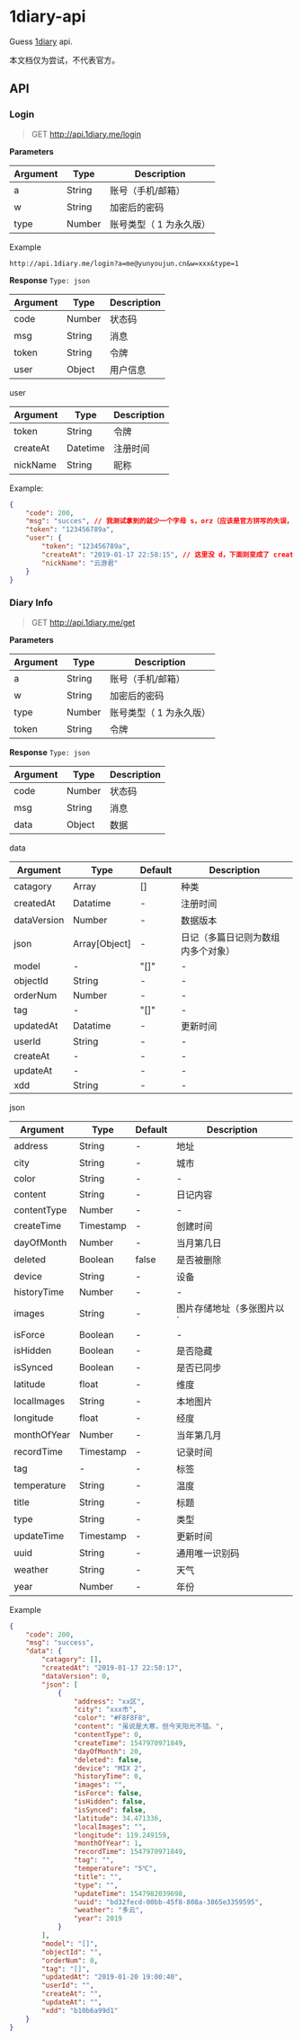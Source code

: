# 1diary-api

Guess [1diary](http://1diary.me) api.

本文档仅为尝试，不代表官方。

## API

### Login

> GET <http://api.1diary.me/login>

**Parameters**

| Argument | Type | Description |
| - | - | - |
| a | String | 账号（手机/邮箱） |
| w | String | 加密后的密码 |
| type | Number | 账号类型（ 1 为永久版） |

Example

```url
http://api.1diary.me/login?a=me@yunyoujun.cn&w=xxx&type=1
```

**Response**  `Type: json`

| Argument | Type | Description |
| - | - | - |
| code | Number | 状态码 |
| msg | String | 消息 |
| token | String | 令牌 |
| user | Object | 用户信息 |

user

| Argument | Type | Description |
| - | - | - |
| token | String | 令牌 |
| createAt | Datetime | 注册时间 |
| nickName | String | 昵称 |

Example:

```json
{
    "code": 200,
    "msg": "succes", // 我测试拿到的就少一个字母 s，orz（应该是官方拼写的失误，下一条就是正常 success 了）
    "token": "123456789a",
    "user": {
        "token": "123456789a",
        "createAt": "2019-01-17 22:58:15", // 这里没 d，下面则变成了 createdAt
        "nickName": "云游君"
    }
}
```

### Diary Info

> GET <http://api.1diary.me/get>

**Parameters**

| Argument | Type | Description |
| - | - | - |
| a | String | 账号（手机/邮箱） |
| w | String | 加密后的密码 |
| type | Number | 账号类型（ 1 为永久版） |
| token | String | 令牌 |

**Response**    `Type: json`

| Argument | Type | Description |
| - | - | - |
| code | Number | 状态码 |
| msg | String | 消息 |
| data | Object | 数据 |

data

| Argument | Type | Default | Description |
| - | - | - | - |
| catagory | Array | [] | 种类 |
| createdAt | Datatime | - | 注册时间 |
| dataVersion | Number | - | 数据版本 |
| json | Array[Object] | - | 日记（多篇日记则为数组内多个对象） |
| model | - | "[]" | - |
| objectId | String | - | - |
| orderNum | Number | - | - |
| tag | - | "[]" | - |
| updatedAt | Datatime | - | 更新时间 |
| userId | String | - | - |
| createAt | - | - | - |
| updateAt | - | - | - |
| xdd | String | - | - |

json

| Argument | Type | Default | Description |
| - | - | - | - |
| address | String | - | 地址 |
| city | String | - | 城市 |
| color | String | - | - |
| content | String | - | 日记内容 |
| contentType | Number | - | - |
| createTime | Timestamp | - | 创建时间 |
| dayOfMonth | Number | - | 当月第几日 |
| deleted | Boolean | false | 是否被删除 |
| device | String | - | 设备 |
| historyTime | Number | - | - |
| images | String | - | 图片存储地址（多张图片以 `|` 划分） |
| isForce | Boolean | - | - |
| isHidden | Boolean | - | 是否隐藏 |
| isSynced | Boolean | - | 是否已同步 |
| latitude | float | - | 维度 |
| localImages | String | - | 本地图片 |
| longitude | float | - | 经度 |
| monthOfYear | Number | - | 当年第几月 |
| recordTime | Timestamp | - | 记录时间 |
| tag | - | - | 标签 |
| temperature | String | - | 温度 |
| title | String | - | 标题 |
| type | String | - | 类型 |
| updateTime | Timestamp | - | 更新时间 |
| uuid | String | - | 通用唯一识别码 |
| weather | String | - | 天气 |
| year | Number | - | 年份 |

Example

```json
{
    "code": 200,
    "msg": "success",
    "data": {
        "catagory": [],
        "createdAt": "2019-01-17 22:58:17",
        "dataVersion": 0,
        "json": [
            {
                "address": "xx区",
                "city": "xxx市",
                "color": "#F8F8F8",
                "content": "虽说是大寒，但今天阳光不错。",
                "contentType": 0,
                "createTime": 1547970971849,
                "dayOfMonth": 20,
                "deleted": false,
                "device": "MIX 2",
                "historyTime": 0,
                "images": "",
                "isForce": false,
                "isHidden": false,
                "isSynced": false,
                "latitude": 34.471336,
                "localImages": "",
                "longitude": 119.249159,
                "monthOfYear": 1,
                "recordTime": 1547970971849,
                "tag": "",
                "temperature": "5℃",
                "title": "",
                "type": "",
                "updateTime": 1547982039698,
                "uuid": "bd32fecd-00bb-45f8-808a-3865e3359595",
                "weather": "多云",
                "year": 2019
            }
        ],
        "model": "[]",
        "objectId": "",
        "orderNum": 0,
        "tag": "[]",
        "updatedAt": "2019-01-20 19:00:40",
        "userId": "",
        "createAt": "",
        "updateAt": "",
        "xdd": "b10b6a99d1"
    }
}
```